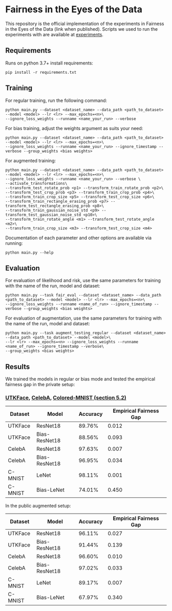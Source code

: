 
# Fairness in the Eyes of the Data

This repository is the official implementation of the experiments in Fairness in the Eyes of the Data (link when published). 
Scripts we used to run the experiments with are available at [experiments](https://github.com/ShaharKSegal/CertifyFairness/tree/master/experiments).

## Requirements

Runs on python 3.7+ install requirements:

```setup
pip install -r requirements.txt
```

## Training

For regular training, run the following command:

```regular train
python main.py --dataset <dataset_name> --data_path <path_to_dataset> --model <model> --lr <lr> --max_epochs=<n>\ 
--ignore_loss_weights --runname <name_your_run> --verbose
```
For bias training, adjust the weights argument as suits your need:

```bias train
python main.py --dataset <dataset_name> --data_path <path_to_dataset> --model <model> --lr <lr> --max_epochs=<n>\ 
--ignore_loss_weights --runname <name_your_run> --ignore_timestamp --verbose --group_weights <bias weights>
```

For augmented training:
```augmented train
python main.py --dataset <dataset_name> --data_path <path_to_dataset> --model <model> --lr <lr> --max_epochs=<n>\ 
--ignore_loss_weights --runname <name_your_run> --verbose \
--activate_transformations\
--transform_test_rotate_prob <p1> --transform_train_rotate_prob <p2>\
--transform_test_crop_prob <p3> --transform_train_crop_prob <p4>\
--transform_train_crop_size <p5> --transform_test_crop_size <p6>\
--transform_train_rectangle_erasing_prob <p7> --transform_test_rectangle_erasing_prob <p8>\
--transform_train_gaussian_noise_std <p9> --transform_test_gaussian_noise_std <p10>\
--transform_train_rotate_angle <m1> --transform_test_rotate_angle <m2>\
--transform_train_crop_size <m3> --transform_test_crop_size <m4>
```

Documentation of each parameter and other options are available via running:
```help
python main.py --help
```

## Evaluation

For evaluation of likelihood and risk, use the same parameters for training with the name of the run, model and dataset:
```fair eval
python main.py --task fair_eval --dataset <dataset_name> --data_path <path_to_dataset> --model <model> --lr <lr> --max_epochs=<n>\ 
--ignore_loss_weights --runname <name_of_run> --ignore_timestamp --verbose --group_weights <bias weights>
```

For evaluation of augmentation, use the same parameters for training with the name of the run, model and dataset:
```fair eval
python main.py --task augment_testing_regular --dataset <dataset_name> --data_path <path_to_dataset> --model <model>\ 
--lr <lr> --max_epochs=<n> --ignore_loss_weights --runname <name_of_run> --ignore_timestamp --verbose\ 
--group_weights <bias weights>
```

## Results

We trained the models in regular or bias mode and tested the empirical fairness gap in the private setup:

### [UTKFace](https://susanqq.github.io/UTKFace/), [CelebA](http://mmlab.ie.cuhk.edu.hk/projects/CelebA.html), [Colored-MNIST (section 5.2)](https://arxiv.org/abs/1907.02893)

| Dataset         | Model         |  Accuracy  | Empirical Fairness Gap |
| --------------- | ------------- | ---------- | ---------------------- |
| UTKFace         | ResNet18      |   89.76%   |      0.012             |
| UTKFace         | Bias-ResNet18 |   88.56%   |      0.093             |
| CelebA          | ResNet18      |   97.63%   |      0.007             |
| CelebA          | Bias-ResNet18 |   96.95%   |      0.034             |
| C-MNIST         | LeNet         |   98.11%   |      0.001             |
| C-MNIST         | Bias-LeNet    |   74.01%   |      0.450             |

In the public augmented setup:

| Dataset         | Model         |  Accuracy  | Empirical Fairness Gap |
| --------------- | ------------- | ---------- | ---------------------- |
| UTKFace         | ResNet18      |   96.11%   |      0.027             |
| UTKFace         | Bias-ResNet18 |   91.44%   |      0.139             |
| CelebA          | ResNet18      |   96.60%   |      0.010             |
| CelebA          | Bias-ResNet18 |   97.02%   |      0.033             |
| C-MNIST         | LeNet         |   89.17%   |      0.007             |
| C-MNIST         | Bias-LeNet    |   67.97%   |      0.340             |
